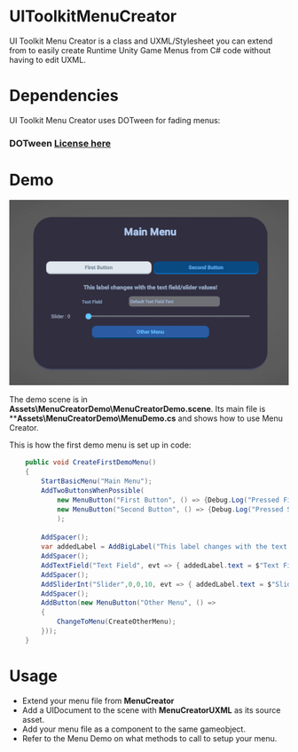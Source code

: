 # UIToolkitMenuCreator
UI Toolkit Menu Creator is a class and UXML/Stylesheet you can extend from to easily create Runtime Unity Game Menus from C# code without having to edit UXML.

# Dependencies
UI Toolkit Menu Creator uses DOTween for fading menus:
### DOTween [License here](http://dotween.demigiant.com/license.php)

# Demo
![Demo](https://github.com/DanielSnd/UIToolkitMenuCreator/blob/main/ReadmeImages/MenuDemo.gif?raw=true)

The demo scene is in **Assets\MenuCreatorDemo\MenuCreatorDemo.scene**.
Its main file is ****Assets\MenuCreatorDemo\MenuDemo.cs** and shows how to use Menu Creator.

This is how the first demo menu is set up in code:

```csharp
    public void CreateFirstDemoMenu()
    {
        StartBasicMenu("Main Menu");
        AddTwoButtonsWhenPossible(
            new MenuButton("First Button", () => {Debug.Log("Pressed First Button");}, ButtonColors.ButtonGrey),
            new MenuButton("Second Button", () => {Debug.Log("Pressed Second Button");}, ButtonColors.ButtonBlueAlt)
            );
        
        AddSpacer();
        var addedLabel = AddBigLabel("This label changes with the text field/slider values!");
        AddSpacer();
        AddTextField("Text Field", evt => { addedLabel.text = $"Text Field is: {evt.newValue}";},"Default Text Field Text");
        AddSpacer();
        AddSliderInt("Slider",0,0,10, evt => { addedLabel.text = $"Slider is set to {evt.newValue}";});
        AddSpacer();
        AddButton(new MenuButton("Other Menu", () =>
        {
            ChangeToMenu(CreateOtherMenu);
        }));
    }
```

# Usage

- Extend your menu file from **MenuCreator**
- Add a UIDocument to the scene with **MenuCreatorUXML** as its source asset.
- Add your menu file as a component to the same gameobject.
- Refer to the Menu Demo on what methods to call to setup your menu.
